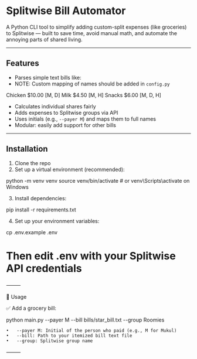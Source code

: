 # Splitwise Bill Automator

A Python CLI tool to simplify adding custom-split expenses (like groceries) to Splitwise — built to save time, avoid manual math, and automate the annoying parts of shared living.

---

## Features

- Parses simple text bills like:
- NOTE: Custom mapping of names should be added in `config.py`

Chicken $10.00 [M, D]
Milk $4.50 [M, H]
Snacks $6.00 [M, D, H]

- Calculates individual shares fairly
- Adds expenses to Splitwise groups via API
- Uses initials (e.g., `--payer M`) and maps them to full names
- Modular: easily add support for other bills

---

## Installation

1.  Clone the repo
2.  Set up a virtual environment (recommended):

python -m venv venv
source venv/bin/activate  # or venv\Scripts\activate on Windows

3.  Install dependencies:

pip install -r requirements.txt


4.	Set up your environment variables:

cp .env.example .env

# Then edit .env with your Splitwise API credentials



⸻

🚀 Usage

✅ Add a grocery bill:

python main.py --payer M --bill bills/star_bill.txt --group Roomies

	•	--payer M: Initial of the person who paid (e.g., M for Mukul)
	•	--bill: Path to your itemized bill text file
	•	--group: Splitwise group name

⸻
